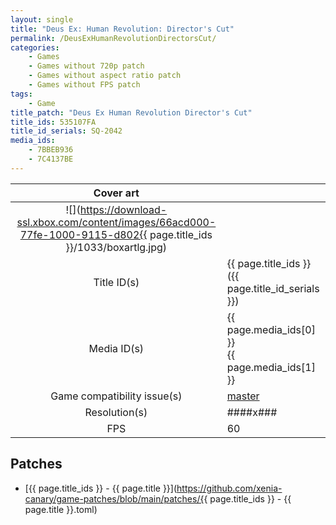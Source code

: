 ```yaml
---
layout: single
title: "Deus Ex: Human Revolution: Director's Cut"
permalink: /DeusExHumanRevolutionDirectorsCut/
categories:
    - Games
    - Games without 720p patch
    - Games without aspect ratio patch
    - Games without FPS patch
tags:
    - Game
title_patch: "Deus Ex Human Revolution Director's Cut"
title_ids: 535107FA
title_id_serials: SQ-2042
media_ids:
    - 7BBEB936
    - 7C4137BE
---
```


| Cover art                   |                                                                                        |
| :-------:                   | :-                                                                                     |
| ![](https://download-ssl.xbox.com/content/images/66acd000-77fe-1000-9115-d802{{ page.title_ids }}/1033/boxartlg.jpg) |
| Title ID(s)                 | {{ page.title_ids }} ({{ page.title_id_serials }})                                     |
| Media ID(s)                 | {{ page.media_ids[0] }}<br>{{ page.media_ids[1] }}                                     |
| Game compatibility issue(s) | [master](https://github.com/xenia-project/game-compatibility/issues/586)               |
| Resolution(s)               | ####x###                                                                               |
| FPS                         | 60                                                                                     |

## Patches
* [{{ page.title_ids }} - {{ page.title }}](https://github.com/xenia-canary/game-patches/blob/main/patches/{{ page.title_ids }} - {{ page.title }}.toml)

